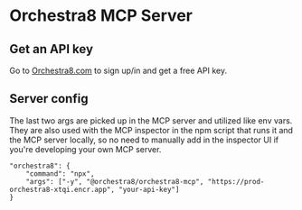 # Orchestra8 MCP Server

## Get an API key

Go to [Orchestra8.com](https://www.orchestra8.com/) to sign up/in and get a free API key.

## Server config

The last two args are picked up in the MCP server and utilized like env vars. They are also used with the MCP inspector in the npm script that runs it and the MCP server locally, so no need to manually add in the inspector UI if you're developing your own MCP server.

```
"orchestra8": {
    "command": "npx",
    "args": ["-y", "@orchestra8/orchestra8-mcp", "https://prod-orchestra8-xtqi.encr.app", "your-api-key"]
}
```
